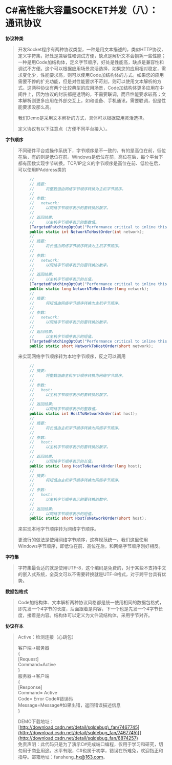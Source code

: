 # C#高性能大容量SOCKET并发（八）：通讯协议

**协议种类**

> 开发Socket程序有两种协议类型，一种是用文本描述的，类似HTTP协议，定义字符集，好处是兼容性和调试方便，缺点是解析文本会损耗一些性能；一种是用Code加结构体，定义字节顺序，好处是性能高，缺点是兼容性和调试不方便。这个可以根据应用场景灵活选择，如果您的应用相对稳定，需求变化少，性能要求高，则可以使用Code加结构体的方式。如果您的应用需要不停的扩充功能，但是对性能要求不苛刻，则可以使用文本解析的方式。这两种协议有两个比较典型的应用场景，Code加结构体更多应用在中间件上，因为协议的封装都是透明的，不需要联调，而且性能要求较高；文本解析则更多应用在外部交互上，如和设备、手机通讯，需要联调，但是性能要求没那么高。
>
> 我们Demo是采用文本解析的方式，具体可以根据应用灵活选择。
>
> 定义协议有以下注意点（方便不同平台接入）。

**字节顺序**

> 不同硬件平台或操作系统下，字节顺序是不一致的，有的是高位在前，低位在后，有的则是低位在前。Windows是低位在前，高位在后，每个平台下都有函数实现字节转换。TCP/IP定义的字节顺序是高位在前、低位在后，可以使用IPAddress类的
>
> ```csharp
>      //
>      // 摘要:
>      //     将整数值由网络字节顺序转换为主机字节顺序。
>      //
>      // 参数:
>      //   network:
>      //     以网络字节顺序表示的要转换的数字。
>      //
>      // 返回结果:
>      //     以主机字节顺序表示的整数值。
>      [TargetedPatchingOptOut("Performance critical to inline this type of method across NGen image boundaries")]
>      public static int NetworkToHostOrder(int network);
>      //
>      // 摘要:
>      //     将长值由网络字节顺序转换为主机字节顺序。
>      //
>      // 参数:
>      //   network:
>      //     以网络字节顺序表示的要转换的数字。
>      //
>      // 返回结果:
>      //     以主机字节顺序表示的长值。
>      [TargetedPatchingOptOut("Performance critical to inline this type of method across NGen image boundaries")]
>      public static long NetworkToHostOrder(long network);
>      //
>      // 摘要:
>      //     将短值由网络字节顺序转换为主机字节顺序。
>      //
>      // 参数:
>      //   network:
>      //     以网络字节顺序表示的要转换的数字。
>      //
>      // 返回结果:
>      //     以主机字节顺序表示的短值。
>      [TargetedPatchingOptOut("Performance critical to inline this type of method across NGen image boundaries")]
>      public static short NetworkToHostOrder(short network);
> ```
>
> 来实现网络字节顺序转为本地字节顺序，反之可以调用
>
> ```csharp
>      //
>      // 摘要:
>      //     将整数值由主机字节顺序转换为网络字节顺序。
>      //
>      // 参数:
>      //   host:
>      //     以主机字节顺序表示的要转换的数字。
>      //
>      // 返回结果:
>      //     以网络字节顺序表示的整数值。
>      public static int HostToNetworkOrder(int host);
>      //
>      // 摘要:
>      //     将长值由主机字节顺序转换为网络字节顺序。
>      //
>      // 参数:
>      //   host:
>      //     以主机字节顺序表示的要转换的数字。
>      //
>      // 返回结果:
>      //     以网络字节顺序表示的长值。
>      public static long HostToNetworkOrder(long host);
>      //
>      // 摘要:
>      //     将短值由主机字节顺序转换为网络字节顺序。
>      //
>      // 参数:
>      //   host:
>      //     以主机字节顺序表示的要转换的数字。
>      //
>      // 返回结果:
>      //     以网络字节顺序表示的短值。
>      public static short HostToNetworkOrder(short host);
> ```
>
>
> 来实现本地字节顺序转为网络字节顺序。
>
> 更流行的做法是使用网络字节顺序，这样规范统一。我们这里使用Windows字节顺序，即低位在前、高位在后，和网络字节顺序刚好相反。

**字符集**

> 字符集最合适的就是使用UTF-8，这个编码是免费的，对于某些不支持中文的嵌入式系统，全英文可以不需要转换就是UTF-8格式，对于跨平台具有优势。

**数据包格式**

> Code加结构体、文本解析两种协议风格都是统一使用相同的数据包格式，即先发一个4字节的长度，后面跟着是内容，下一个也是先发一个4字节长度，接着是内容。结构体可以定义为文件流结构体，采用字节对齐。

**协议样本**

> Active：检测连接（心跳包）  
>
> 客户端->服务器  
> {  
> \[Request\]  
> Command=Active  
> }  
> 服务器->客户端  
> {  
> \[Response\]  
> Command= Active  
> Code= Error Code#错误码  
> Message=Message#如果出错，返回错误描述信息  
> }  
>
> 
>
> DEMO下载地址：[http://download.csdn.net/detail/sqldebug\_fan/7467745](http://download.csdn.net/detail/sqldebug_fan/7467745)[](http://download.csdn.net/detail/sqldebug_fan/6874257)  
> 免责声明：此代码只是为了演示C#完成端口编程，仅用于学习和研究，切勿用于商业用途。水平有限，C#也属于初学，错误在所难免，欢迎指正和指导。邮箱地址：fansheng\_hx@163.com。